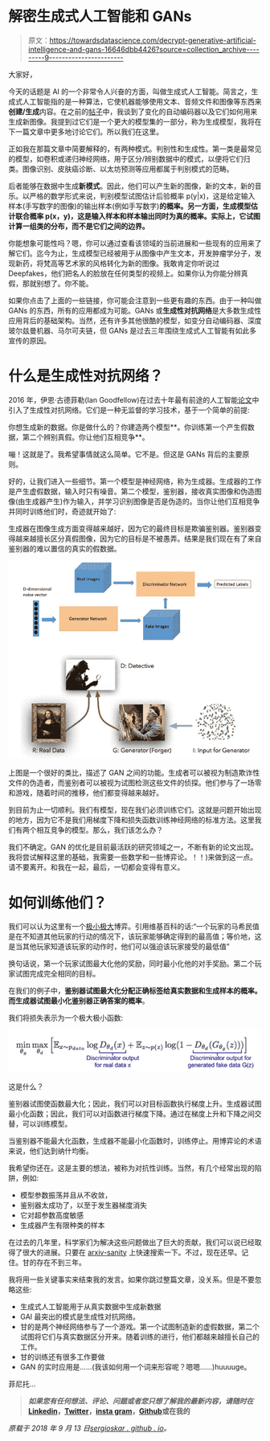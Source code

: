 # 解密生成式人工智能和 GANs

> 原文：<https://towardsdatascience.com/decrypt-generative-artificial-intelligence-and-gans-16646dbb4426?source=collection_archive---------9----------------------->

大家好，

今天的话题是 AI 的一个非常令人兴奋的方面，叫做生成式人工智能。简言之，生成式人工智能指的是一种算法，它使机器能够使用文本、音频文件和图像等东西来**创建/生成**内容。在之前的[帖子](https://sergioskar.github.io/Autoencoder/)中，我谈到了变化的自动编码器以及它们如何用来生成新图像。我提到过它们是一个更大的模型集的一部分，称为生成模型，我将在下一篇文章中更多地讨论它们。所以我们在这里。

正如我在那篇文章中简要解释的，有两种模式。判别性和生成性。第一类是最常见的模型，如卷积或递归神经网络，用于区分/辨别数据中的模式，以便将它们归类。图像识别、皮肤癌诊断、以太坊预测等应用都属于判别模式的范畴。

后者能够在数据中生成**新模式**。因此，他们可以产生新的图像，新的文本，新的音乐。以严格的数学形式来说，判别模型试图估计后验概率 p(y|x)，这是给定输入样本(手写数字的图像)的输出样本(例如手写数字)**的概率。另一方面，生成模型估计联合概率 p(x，y)，这是输入样本和样本输出同时为真的概率。实际上，它试图计算一组类的分布，而不是它们之间的边界。**

你能想象可能性吗？嗯，你可以通过查看该领域的当前进展和一些现有的应用来了解它们。迄今为止，生成模型已经被用于从图像中产生文本，开发肿瘤学分子，发现新药，将梵高等艺术家的风格转化为新的图像。我敢肯定你听说过 Deepfakes，他们把名人的脸放在任何类型的视频上。如果你认为你能分辨真假，那就别想了。你不能。

如果你点击了上面的一些链接，你可能会注意到一些更有趣的东西。由于一种叫做 GANs 的东西，所有的应用都成为可能。GANs 或**生成性对抗网络**是大多数生成性应用背后的基础架构。当然，还有许多其他很酷的模型，如变分自动编码器、深度玻尔兹曼机器、马尔可夫链，但 GANs 是过去三年围绕生成式人工智能有如此多宣传的原因。

# 什么是生成性对抗网络？

2016 年，伊恩·古德菲勒(Ian Goodfellow)在过去十年最有前途的人工智能[论文](https://arxiv.org/pdf/1406.2661.pdf)中引入了生成性对抗网络。它们是一种无监督的学习技术，基于一个简单的前提:

你想生成新的数据。你是做什么的？你建造两个模型**。你训练第一个产生假数据，第二个辨别真假。你让他们互相竞争**。

嘣！这就是了。我希望事情就这么简单。它不是。但这是 GANs 背后的主要原则。

好的，让我们进入一些细节。第一个模型是神经网络，称为生成器。生成器的工作是产生虚假数据，输入时只有噪音。第二个模型，鉴别器，接收真实图像和伪造图像(由生成器产生)作为输入，并学习识别图像是否是伪造的。当你让他们互相竞争并同时训练他们时，奇迹就开始了:

生成器在图像生成方面变得越来越好，因为它的最终目标是欺骗鉴别器。鉴别器变得越来越擅长区分真假图像，因为它的目标是不被愚弄。结果是我们现在有了来自鉴别器的难以置信的真实的假数据。

![](img/f08f89fd6f599d64c15e63a89fea7f48.png)

上图是一个很好的类比，描述了 GAN 之间的功能。生成者可以被视为制造欺诈性文件的伪造者，而鉴别者可以被视为试图检测这些文件的侦探。他们参与了一场零和游戏，随着时间的推移，他们都变得越来越好。

到目前为止一切顺利。我们有模型，现在我们必须训练它们。这就是问题开始出现的地方，因为它不是我们用梯度下降和损失函数训练神经网络的标准方法。这里我们有两个相互竞争的模型。那么，我们该怎么办？

我们不确定。GAN 的优化是目前最活跃的研究领域之一，不断有新的论文出现。我将尝试解释这里的基础，我需要一些数学和一些博弈论。！！)来做到这一点。请不要离开。和我在一起，最后，一切都会变得有意义。

# 如何训练他们？

我们可以认为这里有一个[极小极大](https://en.wikipedia.org/wiki/Minimax)博弈。引用维基百科的话:“一个玩家的马希民值是在不知道其他玩家的行动的情况下，该玩家能够确定得到的最高值；等价地，这是当其他玩家知道该玩家的动作时，他们可以强迫该玩家接受的最低值”

换句话说，第一个玩家试图最大化他的奖励，同时最小化他的对手奖励。第二个玩家试图完成完全相同的目标。

在我们的例子中，**鉴别器试图最大化分配正确标签给真实数据和生成样本的概率。而生成器试图最小化鉴别器正确答案的概率**。

我们将损失表示为一个极大极小函数:

![](img/3bd57970cb1834848d072f2f22fed0ca.png)

这是什么？

鉴别器试图使函数最大化；因此，我们可以对目标函数执行梯度上升。生成器试图最小化函数；因此，我们可以对函数进行梯度下降。通过在梯度上升和下降之间交替，可以训练模型。

当鉴别器不能最大化函数，生成器不能最小化函数时，训练停止。用博弈论的术语来说，他们达到纳什均衡。

我希望你还在。这是主要的想法，被称为对抗性训练。当然，有几个经常出现的陷阱，例如:

*   模型参数振荡并且从不收敛，
*   鉴别器太成功了，以至于发生器梯度消失
*   它对超参数高度敏感
*   生成器产生有限种类的样本

在过去的几年里，科学家们为解决这些问题做出了巨大的贡献，我们可以说已经取得了很大的进展。只要在 [arxiv-sanity](http://www.arxiv-sanity.com/) 上快速搜索一下。不过，现在还早。记住。甘的存在不到三年。

我将用一些关键事实来结束我的发言。如果你跳过整篇文章，没关系。但是不要忽略这些:

*   生成式人工智能用于从真实数据中生成新数据
*   GAI 最突出的模式是生成性对抗网络。
*   甘的是两个神经网络参与了一个游戏。第一个试图制造新的虚假数据，第二个试图将它们与真实数据区分开来。随着训练的进行，他们都越来越擅长自己的工作。
*   甘的训练还有很多工作要做
*   GAN 的实时应用是……(我该如何用一个词来形容呢？嗯嗯……)huuuuge。

菲尼托…

> ***如果您有任何想法、评论、问题或者您只想了解我的最新内容，请随时在***[**Linkedin**](https://www.linkedin.com/in/sergios-karagiannakos/)**，**[**Twitter**](https://twitter.com/KarSergios)**，**[**insta gram**](https://www.instagram.com/sergios_krg/)**，**[**Github**](https://github.com/SergiosKar)**或在我的**

*原载于 2018 年 9 月 13 日*[*sergioskar . github . io*](https://sergioskar.github.io/Generative_Artificial_Intelligence/)*。*